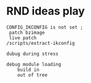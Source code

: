 # RND ideas play


```
CONFIG_IKCONFIG is not set ; 
 patch bzimage
 live patch
/scripts/extract-ikconfig
```


```
dubug during stress
```

```
debug module loading
	build in
	out of tree
```